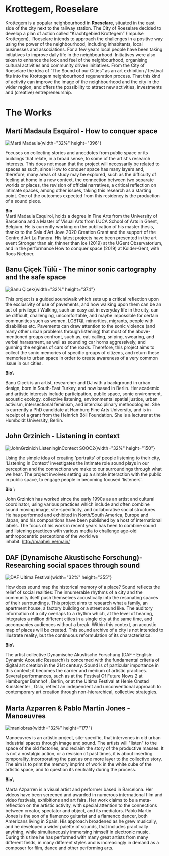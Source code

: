# Krottegem, Roeselare
Krottegem is a popular neighbourhood in **Roeselare**, situated in the east side of the city next to the railway station. The City of Roeselare decided to develop a plan of action called “Krachtgebied Krottegem” (Impulse Krottegem).  Roeselare intends to approach the challenges in a positive way using the power of the neighbourhood, including inhabitants, local businesses and associations. For a few years local people have been taking initiatives to improve daily life in the neighbourhood. Initiatives were also taken to enhance the look and feel of the neighbourhood, organising cultural activities and community driven initiatives. From the City of Roeselare the idea of “The Sound of our Cities” as an art exhibition / festival fits into the Krottegem neighbourhood regeneration process. That this kind of activity can improve the image of the neighbourhood and the city in the wider region, and offers the possibility to attract new activities, investments and (creative) entrepreneurship.

# The Works

## Martí Madaula Esquirol - How to conquer space
![Martí
Madaula](https://www.idensitat.net/images/ID_PROJECTES_EUROPEUS/SOOC_2019_2021/Marti%CC%81-Madaula_01.jpg){width="32%"
height="396"}


Focuses on collecting stories and anecdotes from public space or its
buildings that relate, in a broad sense, to some of the artist's
research interests. This does not mean that the project will necessarily
be related to spaces as such, since How to conquer space has many layers
and, therefore, many areas of study may be explored, such as the
difficulty of feeling at home in a new context, the connection between
two separate worlds or places, the revision of official narratives, a
critical reflection on intimate spaces, among other issues, taking this
research as a starting point. One of the outcomes expected from this
residency is the production of a sound piece.

**Bio**\
Martí Madaula Esquirol, holds a degree in Fine Arts from the University
of Barcelona and a Master of Visual Arts from LUCA School of Arts in
Ghent, Belgium. He is currently working on the publication of his master
thesis, thanks to the Sala d\'Art Jove 2020 Creation Grant and the
support of the Centre d\'Art La Panera. His latest projects have been
presented in the art event Stronger than air, thinner than ice (2019) at
the UGent Observatorium, and in the performance How to conquer space
(2019) at Kolder-Gent, with Roos Nieboer.

## Banu Çiçek Tülü - The minor sonic cartography and the safe space

![Banu
Çiçek](https://www.idensitat.net/images/ID_PROJECTES_EUROPEUS/SOOC_2019_2021/Banu-C%CC%A7ic%CC%A7ek_01.jpg){width="32%"
height="374"}

This project is a guided soundwalk which sets up a critical reflection upon the exclusivity of use of pavements, and how walking upon them can be an act of privilege.\ Walking, such an easy act in everyday life in the city, can be difficult, challenging, uncomfortable, and maybe impossible for certain communities such as women, LGBTQI, minorities, migrants, people with disabilities etc. Pavements can draw attention to the sonic violence (and many other urban problems through listening) that most of the above-mentioned groups confront, such as, cat-calling, sniping, swearing, and verbal harassment, as well as sounding car horns aggressively, and gunning the engines of cars of the roads. Therefore, this project aims to collect the sonic memories of specific groups of citizens, and return these memories to urban space in order to create awareness of a very common issue in our cities.

**Bio**\

Banu Çiçek is an artist, researcher and DJ with a background in urban design, born in South-East Turkey, and now based in Berlin. Her academic and artistic interests include participation, public space, sonic environment, acoustic ecology, collective listening, environmental spatial justice, urban activism, intersectional feminism, and interdisciplinary methodologies. She is currently a PhD candidate at Hamburg Fine Arts University, and is in receipt of a grant from the Heinrich Böll Foundation. She is a lecturer at the Humboldt University, Berlin.

## John Grzinich - Listening in context
![JohnGrzinich ListeningInContect
SOOC2](https://www.idensitat.net/images/ID_PROJECTES_EUROPEUS/SOOC_2019_2021/JohnGrzinich-ListeningInContect_01.jpg){width="32%"
height="150"}

Using the simple idea of creating \'portraits\' of people listening to their city, \'Listening in Context\' investigates the intimate role sound plays in our perception and the connections we make to our surroundings through what we hear. The project involves setting up a simple interaction with the public in public space, to engage people in becoming focused 'listeners\'.

**Bio** \

John Grzinich has worked since the early 1990s as an artist and cultural coordinator, using various practices which include and often combine sound moving image, site-specificity, and collaborative social structures. He has performed and exhibited in North/South America, Europe and Japan, and his compositions have been published by a host of international labels. The focus of his work in recent years has been to combine sound and listening practices with various media to challenge age-old anthropocentric perceptions of the world we inhabit. <http://maaheli.ee/main/>

## DAF (Dynamische Akustische Forschung)- Researching social spaces through sound

![DAF Ultima
Festival](https://www.idensitat.net/images/ID_PROJECTES_EUROPEUS/SOOC_2019_2021/DAF-Ultima_Festival.jpg){width="32%"
height="355"}

How does sound map the historical memory of a place? Sound reflects the relief of social realities: The innumerable rhythms of a city and the community itself push themselves acoustically into the resonating spaces of their surroundings. This project aims to research what a family, an apartment house, a factory building or a street sound like. The auditory information of a city overlaps to a rhythm which, at the level of hearing, integrates a million different cities in a single city at the same time, and accompanies audiences without a break. Within this context, an acoustic map of places will be created. This sound archive of a city is not intended to illustrate reality, but the continuous reformulation of its characteristics. 

**Bio**\

The artist collective Dynamische Akustische Forschung (DAF - English: Dynamic Acoustic Research) is concerned with the fundamental criteria of digital art creation in the 21st century. Sound is of particular importance in this context; it becomes the carrier and medium of artistic practices. Several performances, such as at the Festival Of Future Nows 2 at Hamburger Bahnhof , Berlin, or at the Ultima Festival at Henie Onstad Kunstsenter , Oslo, reflect an independent and unconventional approach to contemporary art creation through non-hierarchical, collective strategies.

## Marta Azparren & Pablo Martín Jones - Manoeuvres

![maniobras](https://www.idensitat.net/images/ID_PROJECTES_EUROPEUS/SOOC_2019_2021/maniobras_01.jpg){width="32%"
height="177"}

Manoeuvres is an artistic project, site-specific, that intervenes in old urban industrial spaces through image and sound. The artists will "listen" to the space of the old factories, and reclaim the story of the productive masses. It is not a nostalgic action, or a revision of past times, it is about inserting temporality, incorporating the past as one more layer to the collective story. The aim is to print the memory imprint of work in the white cube of the artistic space, and to question its neutrality during the process.

**Bio**\

Marta Azparren is a visual artist and performer based in Barcelona. Her videos have been screened and awarded in numerous international film and video festivals, exhibitions and art fairs. Her work claims to be a meta-reflection on the artistic activity, with special attention to the connections between creator, spectator and object, and its mediators.  Pablo Martin Jones is the son of a flamenco guitarist and a flamenco dancer, both Americans living in Spain. His approach broadened as he grew musically, and he developed a wider palette of sounds, that includes practically anything, while simultaneously immersing himself in electronic music. During this time he has performed with many great artists from many different fields, in many different styles and is increasingly in demand as a composer for film, dance and other performing arts.

